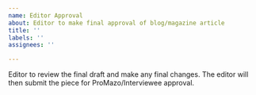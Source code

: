 ```yaml
---
name: Editor Approval
about: Editor to make final approval of blog/magazine article
title: ''
labels: ''
assignees: ''

---
```


Editor to review the final draft and make any final changes. The editor will then submit the piece for ProMazo/Interviewee approval.
